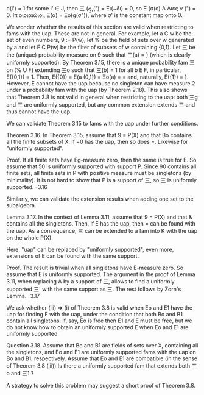 o(i') = 1 for some i' ∈ J, then 三 (၇,(") = Ξι(~δι) = 0, so Ξ (σ(ο) Λ Λιες ν (") = 0. Ιπ
οιοιαιώιοι, Ξ(α) = Ξο(g(σ")), where σ' is the constant map onto 0.

We wonder whether the results of this section are valid when restricting to fams with the uap. These are not in general. For example, let a C w be the set of even numbers, 9 := P(w), let % be the field of sets over w generated by a and let F C P(w) be the filter of subsets of w containing {0,1}. Let 三 be the (unique) probability measure on 9 such that 三(a) = } (which is clearly uniformly supported). By Theorem 3.15, there is a unique probability fam 三 on (% U F) extending 三o such that 三(b) = 1 for all b E F, in particular, E({0,1}) = 1. Then, E({0}) = E(a (0,1}) = Ξo(a) = = and, naturally, E({1}) = }. However, E cannot have the uap because no singleton can have measure 2 under a probability fam with the uap (by Theorem 2.18). This also shows that Theorem 3.8 is not valid in general when restricting to the uap: both 三g and 三 are uniformly supported, but any common extension extends 三 and thus cannot have the uap.

We can validate Theorem 3.15 to fams with the uap under further conditions.

Theorem 3.16. In Theorem 3.15, assume that 9 = P(X) and that Bo contains all the finite subsets of X. If =0 has the uap, then so does =. Likewise for "uniformly supported".

Proof. If all finite sets have Eg-measure zero, then the same is true for E. So assume that 50 is uniformly supported with support P. Since 90 contains all finite sets, all finite sets in P with positive measure must be singletons (by minimality). It is not hard to show that P is a support of 三, so 三 is uniformly supported. -3.16

Similarly, we can validate the extension results when adding one set to the subalgebra.

Lemma 3.17. In the context of Lemma 3.11, assume that 9 = P(X) and that & contains all the singletons. Then, if E has the uap, then = can be found with the uap. As a consequence, 三 can be extended to a fam into K with the uap on the whole P(X).

Here, "uap" can be replaced by "uniformly supported", even more, extensions of E can be found with the same support.

Proof. The result is trivial when all singletons have E-measure zero. So assume that E is uniformly supported. The argument in the proof of Lemma 3.11, when replacing A by a support of 三, allows to find a uniformly supported 三' with the same support as 三. The rest follows by Zorn's Lemma. -3.17

We ask whether (iii) => (i) of Theorem 3.8 is valid when Eo and E1 have the uap for finding E with the uap, under the condition that both Bo and B1 contain all singletons. If, say, Eo is free then E1 and E must be free, but we do not know how to obtain an uniformly supported E when Eo and E1 are uniformly supported.

Question 3.18. Assume that Bo and B1 are fields of sets over X, containing all the singletons, and Eo and E1 are uniformly supported fams with the uap on Bo and B1, respectively. Assume that Eo and E1 are compatible (in the sense of Theorem 3.8 (iii)) Is there a uniformly supported fam that extends both 三o and 三1 ?

A strategy to solve this problem may suggest a short proof of Theorem 3.8.